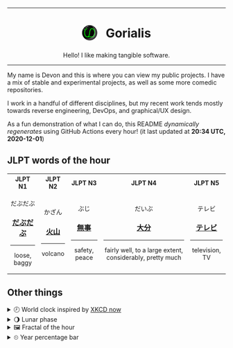 ***

<h1 align="center">
<sub>
    <img src="readme/resources/avatar.png" height="36">
</sub>
&nbsp;
Gorialis
</h1>
<p align="center">
Hello! I like making tangible software.
</p>

***

My name is Devon and this is where you can view my public projects. I have a mix of stable and experimental projects, as well as some more comedic repositories.

I work in a handful of different disciplines, but my recent work tends mostly towards reverse engineering, DevOps, and graphical/UX design.

As a fun demonstration of what I can do, this README *dynamically regenerates* using GitHub Actions every hour! (it last updated at **20:34 UTC, 2020-12-01**)

<h2>JLPT words of the hour</h2>
<table>
    <tr>
        <th>JLPT N1</th>
        <th>JLPT N2</th>
        <th>JLPT N3</th>
        <th>JLPT N4</th>
        <th>JLPT N5</th>
    </tr>
    <tr>
        <td>
            <p align="center">だぶだぶ</p>
            <h3 align="center"><b><a href="https://jisho.org/search/%E3%81%A0%E3%81%B6%E3%81%A0%E3%81%B6">だぶだぶ</a></b></h3>
            <hr>
            <p align="center">loose,<wbr> baggy</p>
        </td>
        <td>
            <p align="center">かざん</p>
            <h3 align="center"><b><a href="https://jisho.org/search/%E7%81%AB%E5%B1%B1">火山</a></b></h3>
            <hr>
            <p align="center">volcano</p>
        </td>
        <td>
            <p align="center">ぶじ</p>
            <h3 align="center"><b><a href="https://jisho.org/search/%E7%84%A1%E4%BA%8B">無事</a></b></h3>
            <hr>
            <p align="center">safety,<wbr> peace</p>
        </td>
        <td>
            <p align="center">だいぶ</p>
            <h3 align="center"><b><a href="https://jisho.org/search/%E5%A4%A7%E5%88%86">大分</a></b></h3>
            <hr>
            <p align="center">fairly well,<wbr> to a large extent,<wbr> considerably,<wbr> pretty much</p>
        </td>
        <td>
            <p align="center">テレビ</p>
            <h3 align="center"><b><a href="https://jisho.org/search/%E3%83%86%E3%83%AC%E3%83%93">テレビ</a></b></h3>
            <hr>
            <p align="center">television,<wbr> TV</p>
        </td>
    </tr>
</table>

<h2>Other things</h2>
<details>
<summary>🕗  World clock inspired by <a href="https://xkcd.com/now">XKCD now</a></summary>

> <img src="generated/now.png" width="512">

</details>
<details>
<summary>🌖 Lunar phase</summary>

The moon is approximately 58.62% through its phase (Waning Gibbous).

</details>
<details>
<summary>&#x1f5bc; Fractal of the hour</summary>

> <img src="generated/fractal.png" width="512">

</details>
<details>
<summary>&#x23f2; Year percentage bar</summary>
<pre><code>2020 [██████████████████▁▁] 91.76%</code></pre>
</details>
